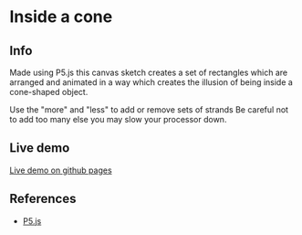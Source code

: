 # Inside a cone 

## Info
Made using P5.js this canvas sketch creates a set of rectangles which are arranged and animated in a way which creates the illusion of being inside a cone-shaped object.

Use the "more" and "less" to add or remove sets of strands
Be careful not to add too many else you may slow your processor down.

## Live demo
[Live demo on github pages](http://rjbultitude.github.io/Inside-a-Cone/)

## References

* [P5.js](http://p5js.org/)